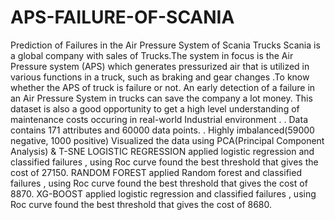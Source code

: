 # APS-FAILURE-OF-SCANIA
Prediction of Failures in the Air Pressure System of Scania Trucks  Scania is a global company with sales of Trucks.The system in focus is the Air Pressure system (APS) which generates pressurized air that is utilized in various functions in a truck, such as braking and gear changes .To know whether the APS of truck is failure or not. An early detection of a failure in an Air Pressure System in trucks can save the company a lot money. This dataset is also a good opportunity to get a high level understanding of maintenance costs occuring in real-world Industrial environment . . Data contains 171 attributes and 60000 data points. . Highly imbalanced(59000 negative, 1000 positive) Visualized the data using PCA(Principal Component Analysis) &amp; T-SNE LOGISTIC REGRESSION applied logistic regression and classified failures , using Roc curve found the best threshold that gives the cost of 27150.  RANDOM FOREST applied Random forest and classified failures , using Roc curve found the best threshold that gives the cost of 8870.  XG-BOOST applied logistic regression and classified failures , using Roc curve found the best threshold that gives the cost of 8680.
